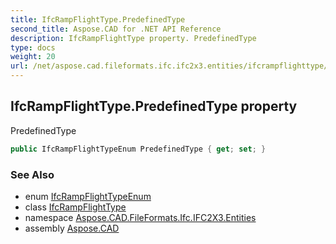 ```yaml
---
title: IfcRampFlightType.PredefinedType
second_title: Aspose.CAD for .NET API Reference
description: IfcRampFlightType property. PredefinedType
type: docs
weight: 20
url: /net/aspose.cad.fileformats.ifc.ifc2x3.entities/ifcrampflighttype/predefinedtype/
---
```

## IfcRampFlightType.PredefinedType property

PredefinedType

```csharp
public IfcRampFlightTypeEnum PredefinedType { get; set; }
```

### See Also

* enum [IfcRampFlightTypeEnum](../../../aspose.cad.fileformats.ifc.ifc2x3.types/ifcrampflighttypeenum/)
* class [IfcRampFlightType](../)
* namespace [Aspose.CAD.FileFormats.Ifc.IFC2X3.Entities](../../ifcrampflighttype/)
* assembly [Aspose.CAD](../../../)


